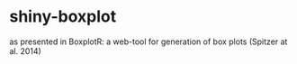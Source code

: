 shiny-boxplot
=============

as presented in BoxplotR: a web-tool for generation of box plots (Spitzer at al. 2014)
